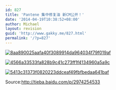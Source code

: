 ```yaml
---
id: 827
title: 'Pantene 集中修复油 新CM公开！'
date: '2014-04-19T10:38:52+08:00'
author: Michael
layout: revision
guid: 'http://www.gakky.me/827.html'
permalink: '/?p=827'
---
```


[![8aa890025aafa40f3089914da964034f79f019af](http://www.yui-aragaki.org/wp-content/uploads/2014/04/8aa890025aafa40f3089914da964034f79f019af.jpg)](http://www.yui-aragaki.org/wp-content/uploads/2014/04/8aa890025aafa40f3089914da964034f79f019af.jpg)

[![4566a33533fa828b9c41c273ff1f4134960a5a9c](http://www.yui-aragaki.org/wp-content/uploads/2014/04/4566a33533fa828b9c41c273ff1f4134960a5a9c.jpg)](http://www.yui-aragaki.org/wp-content/uploads/2014/04/4566a33533fa828b9c41c273ff1f4134960a5a9c.jpg)

[![5413c31373f0820223ddceaf49fbfbedaa641baf](http://www.yui-aragaki.org/wp-content/uploads/2014/04/5413c31373f0820223ddceaf49fbfbedaa641baf.jpg)](http://www.yui-aragaki.org/wp-content/uploads/2014/04/5413c31373f0820223ddceaf49fbfbedaa641baf.jpg)

Source:http://tieba.baidu.com/p/2974254533